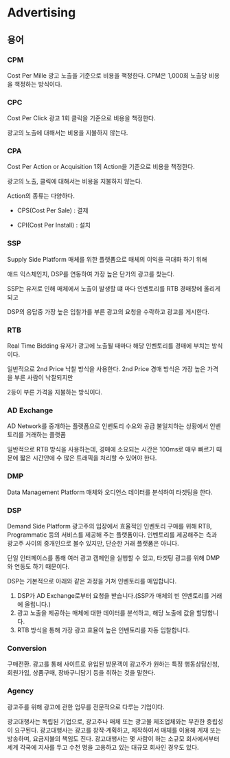 # Advertising

## 용어 

### CPM

Cost Per Mille 광고 노출을 기준으로 비용을 책정한다. CPM은 1,000회 노출당 비용을 책정하는 방식이다. 

### CPC 

Cost Per Click 광고 1회 클릭을 기준으로 비용을 책정한다. 

광고의 노출에 대해서는 비용을 지불하지 않는다. 

### CPA

Cost Per Action or Acquisition 1회 Action을 기준으로 비용을 책정한다. 

광고의 노출, 클릭에 대해서는 비용을 지불하지 않는다. 

Action의 종류는 다양하다. 

- CPS(Cost Per Sale) : 결제 

- CPI(Cost Per Install) : 설치  


### SSP

Supply Side Platform 매체를 위한 플랫폼으로 매체의 이익을 극대화 하기 위해 

애드 익스체인지, DSP를 연동하여 가장 높은 단가의 광고를 찾는다. 

SSP는 유저로 인해 매체에서 노출이 발생할 떄 마다 인벤토리를 RTB 경매장에 올리게 되고 

DSP의 응답중 가장 높은 입찰가를 부른 광고의 요청을 수락하고 광고를 게시한다.


### RTB

Real Time Bidding 유저가 광고에 노출될 때마다 해당 인벤토리를 경매에 부치는 방식이다. 

일반적으로 2nd Price 낙찰 방식을 사용한다. 2nd Price 경매 방식은 가장 높은 가격을 부른 사람이 낙찰되지만 

2등이 부른 가격을 지불하는 방식이다. 

### AD Exchange

AD Network를 중개하는 플랫폼으로 인벤토리 수요와 공급 불일치하는 상황에서 인벤토리를 거래하는 플랫폼

일반적으로 RTB 방식을 사용하는데, 경매에 소요되는 시간은 100ms로 매우 빠르기 때문에 짧은 시간안에 수 많은 트래픽을 처리할 수 있어야 한다.

### DMP

Data Management Platform 매체와 오디언스 데이터를 분석하여 타겟팅을 한다. 


### DSP

Demand Side Platform 광고주의 입장에서 효율적인 인벤토리 구매를 위해 RTB, Programmatic 등의 서비스를 제공해 주는 플랫폼이다. 인벤토리를 제공해주는 측과 광고주 사이의 중개인으로 볼수 있지만, 단순한 거래 플랫폼은 아니다. 

단일 인터페이스를 통해 여러 광고 캠페인을 실행할 수 있고, 타겟팅 광고를 위해 DMP와 연동도 하기 때문이다. 

 DSP는 기본적으로 아래와 같은 과정을 거쳐 인벤토리를 매입합니다.

1. DSP가 AD Exchange로부터 요청을 받습니다.(SSP가 매체의 빈 인벤토리를 거래에 올립니다.)
2. 광고 노출을 제공하는 매체에 대한 데이터를 분석하고, 해당 노출에 값을 할당합니다.
3. RTB 방식을 통해 가장 광고 효율이 높은 인벤토리를 자동 입찰합니다.

### Conversion

구매전환.
광고를 통해 사이트로 유입된 방문객이 광고주가 원하는 특정 행동상담신청, 회원가입, 상품구매, 장바구니담기 등을 취하는 것을 말한다.


### Agency

광고주를 위해 광고에 관한 업무를 전문적으로 다루는 기업이다. 

광고대행사는 독립된 기업으로, 광고주나 매체 또는 광고물 제조업체와는 무관한 중립성이 요구된다. 광고대행사는 광고를 창작·계획하고, 제작하여서 매체를 이용해 게재 또는 방송하며, 요금지불의 책임도 진다. 광고대행사는 몇 사람이 하는 소규모 회사에서부터 세계 각국에 지사를 두고 수천 명을 고용하고 있는 대규모 회사인 경우도 있다.

